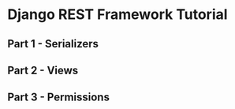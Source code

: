 # Django REST Framework Tutorial

## Part 1 - Serializers

## Part 2 - Views

## Part 3 - Permissions